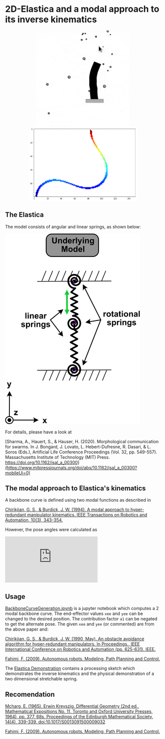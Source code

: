 # 2D-Elastica and a modal approach to its inverse kinematics
<p align="center">
  <img src="https://github.com/Asheeshkrsharma/Modal-approach-to-2D-elastica-s-inverse-kinematics-/blob/master/resources/Dem.gif" width="300" title="hover text">
  <img src="https://github.com/Asheeshkrsharma/Modal-approach-to-2D-elastica-s-inverse-kinematics-/blob/master/resources/Hyper-redundant-waveguide-manipulator.gif" width="350" alt="accessibility text">
</p>

## The Elastica
The model consists of angular and linear springs, as shown below:

![](https://github.com/Asheeshkrsharma/Modal-approach-to-2D-elastica-s-inverse-kinematics-/blob/master/resources/model.svg)

For details, please have a look at

[Sharma, A., Hauert, S., & Hauser, H. (2020). Morphological communication for swarms. In J. Bongard, J. Lovato, L. Hebert-Dufresne, R. Dasari, & L. Soros (Eds.), Artificial Life Conference Proceedings (Vol. 32, pp. 549-557). Massachusetts Institute of Technology (MIT) Press. https://doi.org/10.1162/isal_a_00300](https://www.mitpressjournals.org/doi/abs/10.1162/isal_a_00300?mobileUi=0)

## The modal approach to Elastica's kinematics

A backbone curve is defined using two modal functions as described in 

[Chirikjian, G. S., & Burdick, J. W. (1994). A modal approach to hyper-redundant manipulator kinematics. IEEE Transactions on Robotics and Automation, 10(3), 343-354.](https://ieeexplore.ieee.org/document/294209)

However, the pose angles were calculated as

![](https://latex.codecogs.com/png.latex?%5Cdpi%7B120%7D%20%5Cfn_cm%20%5Clarge%20%5Ctilde%7Bq%7D_j%20%3D%20arctan%28%5Cfrac%7Bx_1%28s_j%29%20-%20x_1%28s_%7Bj-1%7D%29%7D%7Bx_2%28s_j%29%20-%20x_2%28s_%7Bj-1%7D%29%7D%29)

## Usage
[BackboneCurveGeneration.ipynb](https://github.com/Asheeshkrsharma/Modal-approach-to-2D-elastica-s-inverse-kinematics-/blob/master/BackboneCurveGeneration.ipynb) is a jupyter notebook which computes a 2 modal backbone curve. The end-effector values `xee` and `yee` can be changed to the desired position. The contribution factor `a1` can be negated to get the alternate pose. The given `xee` and `yee` (or commented) are from the above paper and:

[Chirikjian, G. S., & Burdick, J. W. (1990, May). An obstacle avoidance algorithm for hyper-redundant manipulators. In Proceedings., IEEE International Conference on Robotics and Automation (pp. 625-631). IEEE.](https://ieeexplore.ieee.org/document/126052)

[Fahimi, F. (2009). Autonomous robots. Modeling, Path Planning and Control.](https://link.springer.com/book/10.1007%2F978-0-387-09538-7)

The [Elastica Demonstration](https://github.com/Asheeshkrsharma/Modal-approach-to-2D-elastica-s-inverse-kinematics-/tree/master/Elastica%20Demonstration) contains a processing sketch which demonstrates the inverse kinematics and the physical demonstration of a two dimensional stretchable spring.

## Recomendation
[Mcharg, E. (1965). Erwin Kreyszig, Differential Geometry (2nd ed., Mathematical Expositions No. 11, Toronto and Oxford University Presses, 1964), pp. 377, 68s. Proceedings of the Edinburgh Mathematical Society, 14(4), 339-339. doi:10.1017/S0013091500009032](https://www.cambridge.org/core/journals/proceedings-of-the-edinburgh-mathematical-society/article/kreyszigerwin-differential-geometry-2nd-ed-mathematical-expositions-no-11-toronto-and-oxford-university-presses-1964-pp-377-68s/2C165E4607BEDC69322BE10934EF270F)

[Fahimi, F. (2009). Autonomous robots. Modeling, Path Planning and Control.](https://link.springer.com/book/10.1007%2F978-0-387-09538-7)
